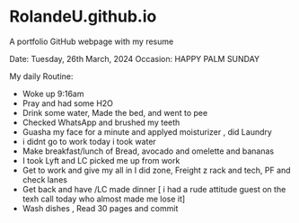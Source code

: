 # RolandeU.github.io
A portfolio GitHub webpage with my resume

Date: Tuesday, 26th March, 2024
Occasion: HAPPY PALM SUNDAY

My daily Routine:
- Woke up 9:16am
- Pray and had some H2O
- Drink some water, Made the bed, and went to pee
- Checked WhatsApp and brushed my teeth
- Guasha my face for a minute and applyed moisturizer , did Laundry
- i didnt go to work today i took water
- Make breakfast/lunch of Bread, avocado  and omelette and bananas 
- I took Lyft and LC picked me up from work
- Get to work and give my all in I did zone, Freight z rack and tech, PF and check lanes
- Get back and have /LC made dinner
[ i had a rude attitude guest on the texh call today who almost made me lose it]
- Wash dishes , Read 30 pages and commit
